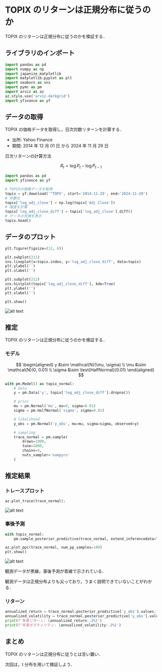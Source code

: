 # TOPIX のリターンは正規分布に従うのか

TOPIX のリターンは正規分布に従うのかを検証する．

## ライブラリのインポート

```python
import pandas as pd
import numpy as np
import japanize_matplotlib
import matplotlib.pyplot as plt
import seaborn as sns
import pymc as pm
import arviz as az
az.style.use('arviz-darkgrid')
import yfinance as yf
```

## データの取得

TOPIX の価格データを取得し，日次対数リターンを計算する．

- 出所: Yahoo Finance
- 期間: 2014 年 12 月 01 日 から 2024 年 11 月 29 日

日次リターンの計算方法

$$
R_t = \log{P_t} - \log{P_{t-1}}
$$

```python
import pandas as pd
import yfinance as yf

# TOPIXの価格データを取得
topix = yf.download('^TOPX', start='2014-11-29', end='2024-11-29')
# 対数化
topix['log_adj_close'] = np.log(topix['Adj Close'])
# 階差を計算
topix['log_adj_close_diff'] = topix['log_adj_close'].diff()
# データの先頭を表示
topix.head()
```

## データのプロット

```python
plt.figure(figsize=(12, 6))

plt.subplot(211)
sns.lineplot(x=topix.index, y='log_adj_close_diff', data=topix)
plt.ylabel('')
plt.xlabel('')

plt.subplot(212)
sns.histplot(topix['log_adj_close_diff'], kde=True)
plt.ylabel('')
plt.xlabel('')

plt.show()
```

![alt text](image.png)

## 推定

TOPIX のリターンは正規分布に従うのかを検証する．

### モデル

$$
\begin{aligned}
y &\sim \mathcal{N}(\mu, \sigma) \\
\mu &\sim \mathcal{N}(0, 0.01) \\
\sigma &\sim \text{HalfNormal}(0.01)
\end{aligned}
$$

```python
with pm.Model() as topix_normal:
    # data
    y = pm.Data('y', topix['log_adj_close_diff'].dropna())

    # prior
    mu = pm.Normal('mu', mu=0, sigma=0.01)
    sigma = pm.HalfNormal('sigma', sigma=0.01)

    # likelihood
    y_obs = pm.Normal('y_obs', mu=mu, sigma=sigma, observed=y)

    # sampling
    trace_normal = pm.sample(
        draws=1000,
        tune=1000,
        chains=4,
        nuts_sampler='numpyro'
    )
```

## 推定結果

### トレースプロット

```python
az.plot_trace(trace_normal);
```

![alt text](image-1.png)

### 事後予測

```python
with topix_normal:
    pm.sample_posterior_predictive(trace_normal, extend_inferencedata=True)

az.plot_ppc(trace_normal, num_pp_samples=100)
plt.show()
```

![alt text](image-3.png)

観測データが黒線，事後予測が青線で示されている．

観測データは正規分布よりも尖っており，うまく説明できていないことがわかる．

### リターン

```python
annualized_return = trace_normal.posterior_predictive['y_obs'].values.flatten().mean() * 365.25
annualized_volatility = trace_normal.posterior_predictive['y_obs'].values.flatten().std() * np.sqrt(365.25)
print(f'年率リターン: {annualized_return:.2%}')
print(f'年率ボラティリティ: {annualized_volatility:.2%}')
```

## まとめ

TOPIX のリターンは正規分布に従うとは言い難い．

次回は，t 分布を用いて検証しよう．
